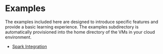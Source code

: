 # Examples

The examples included here are designed to introduce specific features and 
provide a basic learning experience. The examples subdirectory is automatically 
provisioned into the home directory of the VMs in your cloud environment.

- [Spark Integration](spark/README.md)
